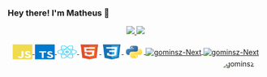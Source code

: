 ### Hey there! I'm Matheus  👋
<div align="center">
  <a href="https://github.com/Mornieur">
  <img height="180em" src="https://github-readme-stats.vercel.app/api?username=Mornieur&show_icons=true&theme=radical&include_all_commits=true&count_private=true"/>
  <img height="180em" src="https://github-readme-stats.vercel.app/api/top-langs/?username=Mornieur&layout=compact&langs_count=7&theme=dracula"/>
</div>
  
  <div align="center" style="display: inline_block"><br>
  <img align="center" alt="gominsz-Js" height="30" width="40" src="https://raw.githubusercontent.com/devicons/devicon/master/icons/javascript/javascript-plain.svg">
  <img align="center" alt="gominsz-Ts" height="30" width="40" src="https://raw.githubusercontent.com/devicons/devicon/master/icons/typescript/typescript-plain.svg">
  <img align="center" alt="gominsz-React" height="30" width="40" src="https://raw.githubusercontent.com/devicons/devicon/master/icons/react/react-original.svg">
  <img align="center" alt="gominsz-HTML" height="30" width="40" src="https://raw.githubusercontent.com/devicons/devicon/master/icons/html5/html5-original.svg">
  <img align="center" alt="gominsz-CSS" height="30" width="40" src="https://raw.githubusercontent.com/devicons/devicon/master/icons/css3/css3-original.svg">
  <img align="center" alt="gominsz-Python" height="30" width="40" src="https://raw.githubusercontent.com/devicons/devicon/master/icons/python/python-original.svg">
 <img align="center" alt="gominsz-Next" height="30" width="40" src="https://cdn.jsdelivr.net/gh/devicons/devicon/icons/nextjs/nextjs-line.svg" />


 <img align="center" alt="gominsz-Next" height="30" width="40" src="https://cdn.jsdelivr.net/gh/devicons/devicon/icons/sass/sass-original.svg" />
  <img align="right" alt="gominsz-ic" height="150" style="border-radius:50px;" src="https://miro.medium.com/max/1000/1*nXGTvI0wf21rutzPvdXnKg.gif">
</div>
<!--
**gominsz/gominsz** is a ✨ _special_ ✨ repository because its `README.md` (this file) appears on your GitHub profile.

Here are some ideas to get you started:


